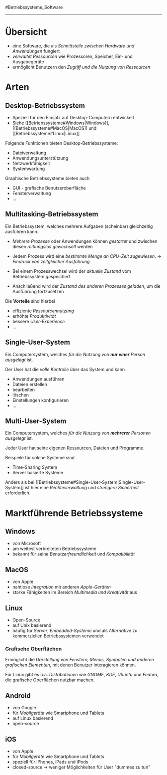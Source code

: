 #Betriebssysteme_Software
***
# Übersicht
- eine Software, die als *Schnittstelle zwischen Hardware und Anwendungen* fungiert
- *verwaltet Ressourcen* wie Prozessoren, Speicher, Ein- und Ausgabegeräte
- ermöglicht Benutzern den *Zugriff und die Nutzung von Ressourcen*

# Arten
## Desktop-Betriebssystem
- Speziell für den Einsatz auf Desktop-Computern entwickelt
- Siehe [[Betriebssysteme#Windows|Windows]], [[Betriebssysteme#MacOS|MacOS]] und [[Betriebssysteme#Linux|Linux]]

Folgende Funktionen bieten Desktop-Betriebssysteme:
- Dateiverwaltung
- Anwendungsunterstützung
- Netzwerkfähigkeit
- Systemwartung

Graphische Betriebssysteme bieten auch
- GUI - grafische Benutzeroberfläche
- Fensterverwaltung
- ...

## Multitasking-Betriebssystem
Ein Betriebssystem, welches mehrere Aufgaben (scheinbar) gleichzeitig ausführen kann.

- *Mehrere Prozesse* oder Anwendungen können *gestartet* und zwischen diesen *reibungslos gewechselt* werden
- Jedem Prozess wird eine *bestimmte Menge an CPU-Zeit zugewiesen*. → *Eindruck von zeitgleicher Ausführung*

- Bei einem Prozesswechsel wird der *aktuelle Zustand* vom Betriebssystem *gespeichert*
- Anschließend wird der *Zustand des anderen Prozesses geladen*, um die Ausführung fortzusetzen

Die **Vorteile** sind hierbei
- effiziente *Ressourcennutzung*
- erhöhte *Produktivität*
- bessere *User-Experience*
- …

## Single-User-System
Ein Computersystem, welches *für die Nutzung von **nur einer** Person ausgelegt* ist.

Der User hat die *volle Kontrolle* über das System und kann 
- Anwendungen ausführen
- Dateien erstellen
- bearbeiten
- löschen
- Einstellungen konfigurieren
- …

## Multi-User-System

Ein Computersystem, welches *für die Nutzung von **mehrerer** Personen ausgelegt* ist.

Jeder User hat seine eigenen Ressourcen, Dateien und Programme.

Beispiele für solche Systeme sind
- Time-Sharing System
- Server basierte Systeme

Anders als bei [[Betriebssysteme#Single-User-System|Single-User-System]] ist hier eine *Rechteverwaltung* und *strengere Sicherheit* erforderlich.

# Marktführende Betriebssysteme
## Windows
- von Microsoft
- am weitest verbreiteten Betriebssysteme
- bekannt für seine *Benutzerfreundlichkeit* und *Kompatibilität*

## MacOS
- von Apple
- nahtlose *Integration* mit anderen *Apple-Geräten*
- starke Fähigkeiten im Bereich *Multimedia und Kreativität* aus

## Linux
- Open-Source
- auf Unix basierend
- häufig für *Server*, *Embedded-Systeme* und als *Alternative* zu kommerziellen Betriebssystemen verwendet

### Grafische Oberflächen
Ermöglicht die *Darstellung von Fenstern, Menüs, Symbolen und anderen grafischen Elementen*, mit denen Benutzer interagieren können.

Für Linux gibt es u.a. *Distributionen* wie *GNOME*, *KDE*, *Ubuntu* und *Fedora*, die grafische Oberflächen nutzbar machen.

## Android
- von Google
- für *Mobilgeräte* wie Smartphone und Tablets
- auf Linux basierend
- open-source

## iOS
- von Apple
- für *Mobilgeräte* wie Smartphone und Tablets
- speziell für iPhones, iPads und iPods
- closed-source → weniger Möglichkeiten für User "dummes zu tun"